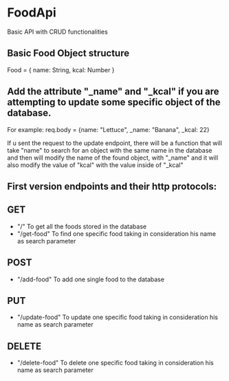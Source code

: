 # FoodApi

<p>Basic API with CRUD functionalities</p>

## Basic Food Object  structure
Food = {
 name: String,
 kcal: Number 
}
<h2>Add the attribute "_name" and "_kcal" if you are attempting to update some specific object of the database.</h2>
<span>For example: req.body = {name: "Lettuce", _name: "Banana", _kcal: 22}</span>
<p>If u sent the request to the update endpoint, there will be a function that will take "name" to search for an object with the same name in the database
and then will modify the name of the found object, with "_name" and it will also modify the value of "kcal" with the value inside of "_kcal"
</p>

## First version endpoints and their http protocols:
<h2>GET</h2>
<ul>
  <li> "/" <span>To get all the foods stored in the database</span></li>
  <li>"/get-food" <span>To find one specific food taking in consideration his name as search parameter</span></li>
</ul>
<h2>POST</h2>
<ul>
    <li>"/add-food" <span>To add one single food to the database</span></li>
</ul>
<h2>PUT</h2>
<ul>
  <li>"/update-food" <span>To update one specific food taking in consideration  his name as search parameter</span></li>
</ul>
<h2>DELETE</h2>
<ul>
    <li>"/delete-food" <span>To delete one specific food taking in consideration  his name as search parameter </span></li>
</ul>

